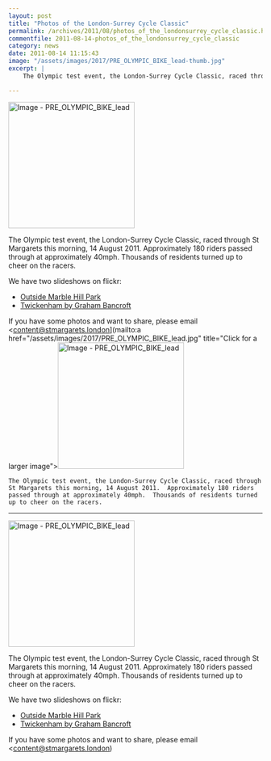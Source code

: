 ```yaml
---
layout: post
title: "Photos of the London-Surrey Cycle Classic"
permalink: /archives/2011/08/photos_of_the_londonsurrey_cycle_classic.html
commentfile: 2011-08-14-photos_of_the_londonsurrey_cycle_classic
category: news
date: 2011-08-14 11:15:43
image: "/assets/images/2017/PRE_OLYMPIC_BIKE_lead-thumb.jpg"
excerpt: |
    The Olympic test event, the London-Surrey Cycle Classic, raced through St Margarets this morning, 14 August 2011.  Approximately 180 riders passed through at approximately 40mph.  Thousands of residents turned up to cheer on the racers.

---
```


<a href="/assets/images/2017/PRE_OLYMPIC_BIKE_lead.jpg" title="Click for a larger image"><img src="/assets/images/2017/PRE_OLYMPIC_BIKE_lead-thumb.jpg" width="250" alt="Image - PRE_OLYMPIC_BIKE_lead"  class="photo right"/></a>

The Olympic test event, the London-Surrey Cycle Classic, raced through St Margarets this morning, 14 August 2011. Approximately 180 riders passed through at approximately 40mph. Thousands of residents turned up to cheer on the racers.

We have two slideshows on flickr:

-   [Outside Marble Hill Park](http://www.flickr.com//photos/mahnke/sets/72157627304780445/show/)
-   [Twickenham by Graham Bancroft](http://www.flickr.com//photos/grahambancroft/sets/72157627304540957/show/)

If you have some photos and want to share, please email <content@stmargarets.london](mailto:a href="/assets/images/2017/PRE_OLYMPIC_BIKE_lead.jpg" title="Click for a larger image"><img src="/assets/images/2017/PRE_OLYMPIC_BIKE_lead-thumb.jpg" width="250" alt="Image - PRE_OLYMPIC_BIKE_lead"  class="photo right"/></a>

    The Olympic test event, the London-Surrey Cycle Classic, raced through St Margarets this morning, 14 August 2011.  Approximately 180 riders passed through at approximately 40mph.  Thousands of residents turned up to cheer on the racers.

---

<a href="/assets/images/2017/PRE_OLYMPIC_BIKE_lead.jpg" title="Click for a larger image"><img src="/assets/images/2017/PRE_OLYMPIC_BIKE_lead-thumb.jpg" width="250" alt="Image - PRE_OLYMPIC_BIKE_lead"  class="photo right"/></a>

The Olympic test event, the London-Surrey Cycle Classic, raced through St Margarets this morning, 14 August 2011. Approximately 180 riders passed through at approximately 40mph. Thousands of residents turned up to cheer on the racers.

We have two slideshows on flickr:

-   [Outside Marble Hill Park](http://www.flickr.com//photos/mahnke/sets/72157627304780445/show/)
-   [Twickenham by Graham Bancroft](http://www.flickr.com//photos/grahambancroft/sets/72157627304540957/show/)

If you have some photos and want to share, please email <content@stmargarets.london)
